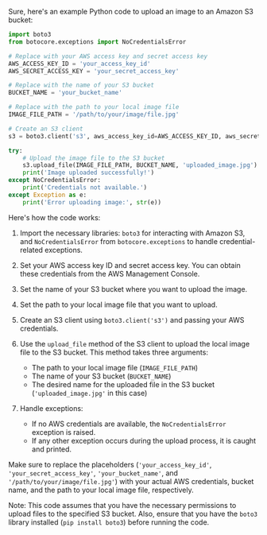 Sure, here's an example Python code to upload an image to an Amazon S3 bucket:

```python
import boto3
from botocore.exceptions import NoCredentialsError

# Replace with your AWS access key and secret access key
AWS_ACCESS_KEY_ID = 'your_access_key_id'
AWS_SECRET_ACCESS_KEY = 'your_secret_access_key'

# Replace with the name of your S3 bucket
BUCKET_NAME = 'your_bucket_name'

# Replace with the path to your local image file
IMAGE_FILE_PATH = '/path/to/your/image/file.jpg'

# Create an S3 client
s3 = boto3.client('s3', aws_access_key_id=AWS_ACCESS_KEY_ID, aws_secret_access_key=AWS_SECRET_ACCESS_KEY)

try:
    # Upload the image file to the S3 bucket
    s3.upload_file(IMAGE_FILE_PATH, BUCKET_NAME, 'uploaded_image.jpg')
    print('Image uploaded successfully!')
except NoCredentialsError:
    print('Credentials not available.')
except Exception as e:
    print('Error uploading image:', str(e))
```

Here's how the code works:

1. Import the necessary libraries: `boto3` for interacting with Amazon S3, and `NoCredentialsError` from `botocore.exceptions` to handle credential-related exceptions.

2. Set your AWS access key ID and secret access key. You can obtain these credentials from the AWS Management Console.

3. Set the name of your S3 bucket where you want to upload the image.

4. Set the path to your local image file that you want to upload.

5. Create an S3 client using `boto3.client('s3')` and passing your AWS credentials.

6. Use the `upload_file` method of the S3 client to upload the local image file to the S3 bucket. This method takes three arguments:
   - The path to your local image file (`IMAGE_FILE_PATH`)
   - The name of your S3 bucket (`BUCKET_NAME`)
   - The desired name for the uploaded file in the S3 bucket (`'uploaded_image.jpg'` in this case)

7. Handle exceptions:
   - If no AWS credentials are available, the `NoCredentialsError` exception is raised.
   - If any other exception occurs during the upload process, it is caught and printed.

Make sure to replace the placeholders (`'your_access_key_id'`, `'your_secret_access_key'`, `'your_bucket_name'`, and `'/path/to/your/image/file.jpg'`) with your actual AWS credentials, bucket name, and the path to your local image file, respectively.

Note: This code assumes that you have the necessary permissions to upload files to the specified S3 bucket. Also, ensure that you have the `boto3` library installed (`pip install boto3`) before running the code.